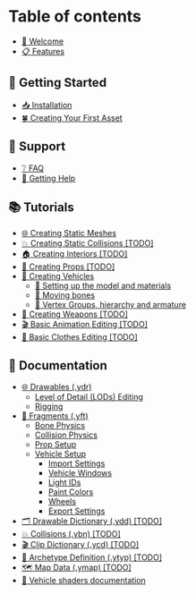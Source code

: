 # Table of contents

* [👋 Welcome](README.md)
* [📋 Features](features.md)

## 📗 Getting Started

* [📥 Installation](getting-started/installation.md)
* [🍀 Creating Your First Asset](getting-started/creating-your-first-asset.md)

## 🔨 Support

* [❔ FAQ](support/faq.md)
* [💬 Getting Help](support/getting-help.md)

## 📚 Tutorials

* [🌐 Creating Static Meshes](tutorials/creating-static-meshes.md)
* [💥 Creating Static Collisions \[TODO\]](tutorials/creating-static-collisions-todo.md)
* [🏠 Creating Interiors \[TODO\]](tutorials/creating-interiors-todo.md)
* [🎸 Creating Props \[TODO\]](tutorials/creating-props-todo.md)
* [🚙 Creating Vehicles](tutorials/creating-vehicles/README.md)
  * [📑 Setting up the model and materials](tutorials/creating-vehicles/setting-up-the-model-and-materials.md)
  * [🦴 Moving bones](tutorials/creating-vehicles/moving-bones.md)
  * [🚦 Vertex Groups, hierarchy and armature](tutorials/creating-vehicles/vertex-groups-hierarchy-and-armature.md)
* [🔫 Creating Weapons \[TODO\]](tutorials/creating-weapons-todo.md)
* [🎬 Basic Animation Editing \[TODO\]](tutorials/basic-animation-editing-todo.md)
* [👕 Basic Clothes Editing \[TODO\]](tutorials/basic-clothes-editing-todo.md)

## 📄 Documentation

* [🌐 Drawables (.ydr)](documentation/drawables-.ydr/README.md)
  * [Level of Detail (LODs) Editing](documentation/drawables-.ydr/level-of-detail-lods-editing.md)
  * [Rigging](documentation/drawables-.ydr/rigging.md)
* [🚙 Fragments (.yft)](documentation/fragments-.yft/README.md)
  * [Bone Physics](documentation/fragments-.yft/bone-physics.md)
  * [Collision Physics](documentation/fragments-.yft/collision-physics.md)
  * [Prop Setup](documentation/fragments-.yft/prop-setup.md)
  * [Vehicle Setup](documentation/fragments-.yft/vehicle-setup/README.md)
    * [Import Settings](documentation/fragments-.yft/vehicle-setup/import-settings.md)
    * [Vehicle Windows](documentation/fragments-.yft/vehicle-setup/vehicle-windows.md)
    * [Light IDs](documentation/fragments-.yft/vehicle-setup/light-ids.md)
    * [Paint Colors](documentation/fragments-.yft/vehicle-setup/paint-colors.md)
    * [Wheels](documentation/fragments-.yft/vehicle-setup/wheels.md)
    * [Export Settings](documentation/fragments-.yft/vehicle-setup/export-settings.md)
* [🗂 Drawable Dictionary (.ydd) \[TODO\]](documentation/drawable-dictionary-.ydd-todo.md)
* [💥 Collisions (.ybn) \[TODO\]](documentation/collisions-.ybn-todo.md)
* [🎬 Clip Dictionary (.ycd) \[TODO\]](documentation/clip-dictionary-.ycd-todo.md)
* [📇 Archetype Definition (.ytyp) \[TODO\]](documentation/archetype-definition-.ytyp-todo.md)
* [🗺 Map Data (.ymap) \[TODO\]](documentation/map-data-.ymap-todo.md)
* [📖 Vehicle shaders documentation](documentation/vehicle-shaders-documentation.md)
